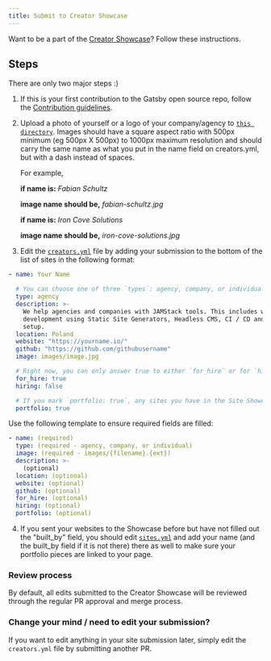 ```yaml
---
title: Submit to Creator Showcase
---
```


Want to be a part of the [Creator Showcase](/creators)? Follow these instructions.

## Steps

There are only two major steps :)

1.  If this is your first contribution to the Gatsby open source repo, follow the [Contribution guidelines](/contributing/how-to-contribute/#contributing-to-the-repo).

2.  Upload a photo of yourself or a logo of your company/agency to [`this directory`](https://github.com/gatsbyjs/gatsby/tree/master/docs/creators/images). Images should have a square aspect ratio with 500px minimum (eg 500px X 500px) to 1000px maximum resolution and should carry the same name as what you put in the name field on creators.yml, but with a dash instead of spaces.

    For example,

    **if name is:** _Fabian Schultz_

    **image name should be,** _fabian-schultz.jpg_

    **if name is:** _Iron Cove Solutions_

    **image name should be,** _iron-cove-solutions.jpg_

3.  Edit the [`creators.yml`](https://github.com/gatsbyjs/gatsby/blob/master/docs/creators/creators.yml) file by adding your submission to the bottom of the list of sites in the following format:

```yaml:title=docs/creators/creators.yml
- name: Your Name

  # You can choose one of three `types`: agency, company, or individual
  type: agency
  description: >-
    We help agencies and companies with JAMStack tools. This includes web
    development using Static Site Generators, Headless CMS, CI / CD and CDN
    setup.
  location: Poland
  website: "https://yourname.io/"
  github: "https://github.com/githubusername"
  image: images/image.jpg

  # Right now, you can only answer true to either `for_hire` or for `hiring`, but not for both.
  for_hire: true
  hiring: false

  # If you mark `portfolio: true`, any sites you have in the Site Showcase that say `built_by: [imagine your name here]` will be linked to your Creator Profile. So make sure that `name`in `creators.yml` is exactly the same as `built_by` in `sites.yml`.
  portfolio: true
```

Use the following template to ensure required fields are filled:

```yaml:title=docs/creators/creators.yml
- name: (required)
  type: (required - agency, company, or individual)
  image: (required - images/{filename}.{ext})
  description: >-
    (optional)
  location: (optional)
  website: (optional)
  github: (optional)
  for_hire: (optional)
  hiring: (optional)
  portfolio: (optional)
```

4. If you sent your websites to the Showcase before but have not filled out the "built_by" field, you should edit [`sites.yml`](https://github.com/gatsbyjs/gatsby/blob/master/docs/sites.yml) and add your name (and the built_by field if it is not there) there as well to make sure your portfolio pieces are linked to your page.

### Review process

By default, all edits submitted to the Creator Showcase will be reviewed through the regular PR approval and merge process.

### Change your mind / need to edit your submission?

If you want to edit anything in your site submission later, simply edit the `creators.yml` file by submitting another PR.
